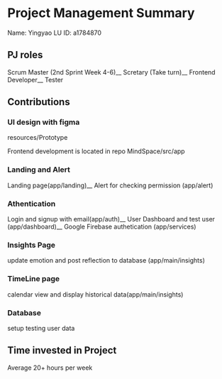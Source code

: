 # Project Management Summary

Name: Yingyao LU
ID: a1784870

## PJ roles
Scrum Master (2nd Sprint Week 4-6)__
Scretary (Take turn)__
Frontend Developer__
Tester

## Contributions

### UI design with figma
resources/Prototype

Frontend development is located in repo MindSpace/src/app

### Landing and Alert
Landing page(app/landing)__
Alert for checking permission (app/alert)

### Athentication
Login and signup with email(app/auth)__
User Dashboard and test user (app/dashboard)__
Google Firebase authetication (app/services)

### Insights Page 
update emotion and post reflection to database (app/main/insights)

### TimeLine page 
calendar view and display historical data(app/main/insights)

### Database
setup testing user data

## Time invested in Project
Average 20+ hours per week 
